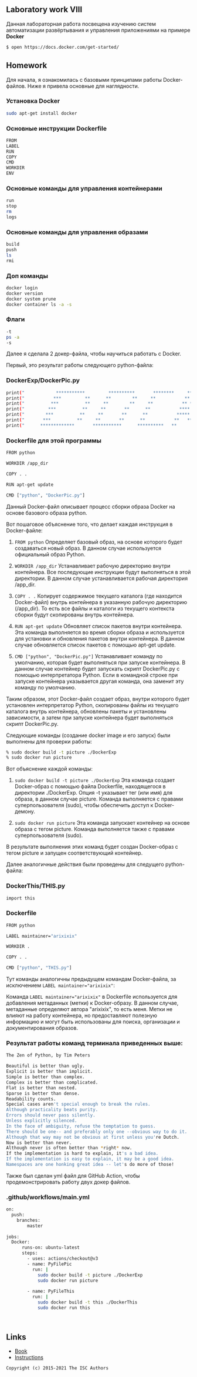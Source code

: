 ## Laboratory work VIII

Данная лабораторная работа посвещена изучению систем автоматизации развёртывания и управления приложениями на примере **Docker**

```sh
$ open https://docs.docker.com/get-started/
```

## Homework

Для начала, я ознакомилась с базовыми принципами работы Docker-файлов. Ниже я привела основные для наглядности.

### Установка Docker

```sh
sudo apt-get install docker
```

### Основные инструкции Dockerfile

```sh
FROM
LABEL
RUN
COPY
CMD
WORKDIR
ENV
```

### Основные команды для управления контейнерами

```sh
run
stop
rm
logs
```

### Основные команды для управления образами

```sh
build
push
ls
rmi
```

### Доп команды

```sh
docker login
docker version
docker system prune
docker container ls -a -s
```

### Флаги

```sh
-t
ps -a 
-s
```

Далее я сделала 2 докер-файла, чтобы научиться работать с Docker.

Первый, это результат работы следующего python-файла:

### DockerExp/DockerPic.py
```sh
print("            ***********         **********       ********     **  ***       ************     **********  ")
print("           ***         **      **        **     **           **  ***       **               ***     **   ")
print("          ***          **     **        **     **           ** ***        **********       ***     **    ")
print("         ***          **     **       **      **           ****          **********      **********      ")
print("        ***          **     **       **      **           *****         **              ******           ")
print("       ***          **     **       **      **           **   ***      ***********     ***  ***          ")
print("      *************       ***********      **********   **      ***   ************    ***     ***        ")
```

### Dockerfile для этой программы 

```sh
FROM python

WORKDIR /app_dir

COPY . .

RUN apt-get update

CMD ["python", "DockerPic.py"]

```

Данный Docker-файл описывает процесс сборки образа Docker на основе базового образа python.

Вот пошаговое объяснение того, что делает каждая инструкция в Docker-файле:


   1. `FROM python` Определяет базовый образ, на основе которого будет создаваться новый образ. В данном случае используется официальный образ Python.

   2. `WORKDIR /app_dir` Устанавливает рабочую директорию внутри контейнера. Все последующие инструкции будут выполняться в этой директории. В данном случае устанавливается рабочая директория /app_dir.

   3. `COPY . .` Копирует содержимое текущего каталога (где находится Docker-файл) внутрь контейнера в указанную рабочую директорию (/app_dir). То есть все файлы и каталоги из текущего контекста сборки будут скопированы внутрь контейнера.

   4. `RUN apt-get update` Обновляет список пакетов внутри контейнера. Эта команда выполняется во время сборки образа и используется для установки и обновления пакетов внутри контейнера. В данном случае обновляется список пакетов с помощью apt-get update.

   5. `CMD ["python", "DockerPic.py"]` Устанавливает команду по умолчанию, которая будет выполняться при запуске контейнера. В данном случае контейнер будет запускать скрипт DockerPic.py с помощью интерпретатора Python. Если в командной строке при запуске контейнера указывается другая команда, она заменит эту команду по умолчанию.


Таким образом, этот Docker-файл создает образ, внутри которого будет установлен интерпретатор Python, скопированы файлы из текущего каталога внутрь контейнера, обновлены пакеты и установлены зависимости, а затем при запуске контейнера будет выполняться скрипт DockerPic.py.



Следующие команды (создание docker image и его запуск) были выполнены для проверки работы:

```sh
% sudo docker build -t picture ./DockerExp
% sudo docker run picture
```

Вот объяснение каждой команды:

  1. `sudo docker build -t picture ./DockerExp` Эта команда создает Docker-образ с помощью файла Dockerfile, находящегося в директории ./DockerExp. Опция -t указывает тег (или имя) для образа, в данном случае picture. Команда выполняется с правами суперпользователя (sudo), чтобы обеспечить доступ к Docker-демону.

  2. `sudo docker run picture` Эта команда запускает контейнер на основе образа с тегом picture. Команда выполняется также с правами суперпользователя (sudo).

В результате выполнения этих команд будет создан Docker-образ с тегом picture и запущен соответствующий контейнер.


Далее аналогичные действия были проведены для следущего python-файла:

### DockerThis/THIS.py

```sh
import this
```

### Dockerfile

```sh
FROM python

LABEL maintainer="arixixix"

WORKDIR .

COPY . .

CMD ["python", "THIS.py"]
```

Тут команды аналогичны предыдущем командам Docker-файла, за исключением `LABEL maintainer="arixixix"`:

Команда `LABEL maintainer="arixixix"` в Dockerfile используется для добавления метаданных (метки) к Docker-образу. В данном случае, метаданные определяют автора "arixixix", то есть меня. Метки не влияют на работу контейнера, но предоставляют полезную информацию и могут быть использованы для поиска, организации и документирования образов.


### Результат работы команд терминала приведенных выше:

```sh
The Zen of Python, by Tim Peters

Beautiful is better than ugly.
Explicit is better than implicit.
Simple is better than complex.
Complex is better than complicated.
Flat is better than nested.
Sparse is better than dense.
Readability counts.
Special cases aren't special enough to break the rules.
Although practicality beats purity.
Errors should never pass silently.
Unless explicitly silenced.
In the face of ambiguity, refuse the temptation to guess.
There should be one-- and preferably only one --obvious way to do it.
Although that way may not be obvious at first unless you're Dutch.
Now is better than never.
Although never is often better than *right* now.
If the implementation is hard to explain, it's a bad idea.
If the implementation is easy to explain, it may be a good idea.
Namespaces are one honking great idea -- let's do more of those!
```

Также был сделан yml файл для GitHub Action, чтобы продемонстрировать работу двух докер файлов.

### .github/workflows/main.yml

```sh
on:
  push:
    branches:
        master
          
jobs:
  Docker:
      runs-on: ubuntu-latest
      steps:
        - uses: actions/checkout@v3
        - name: PyFilePic
          run: |
            sudo docker build -t picture ./DockerExp
            sudo docker run picture
            
        - name: PyFileThis
          run: |
            sudo docker build -t this ./DockerThis
            sudo docker run this
          
          
```


## Links

- [Book](https://www.dockerbook.com)
- [Instructions](https://docs.docker.com/engine/reference/builder/)

```
Copyright (c) 2015-2021 The ISC Authors
```
